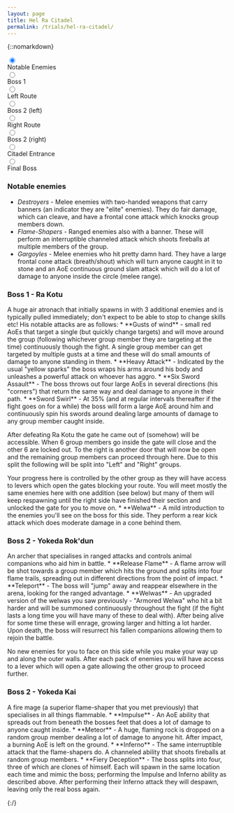 ```yaml
---
layout: page
title: Hel Ra Citadel
permalink: /trials/hel-ra-citadel/
---
```

{::nomarkdown}
<div class="flex-parent">
<div class="input-flex-container">
<input type="radio" name="timeline-dot" data-description="notable-enemies" checked>
<div class="dot-info" data-description="notable-enemies">
<span class="label">Notable Enemies</span>
</div>
<input type="radio" name="timeline-dot" data-description="boss-1">
<div class="dot-info" data-description="boss-1">
<span class="label">Boss 1</span>
</div>
<input type="radio" name="timeline-dot" data-description="left">
<div class="dot-info" data-description="left">
<span class="label">Left Route</span>
</div>
<input type="radio" name="timeline-dot" data-description="boss-2-1">
<div class="dot-info" data-description="boss-2-1">
<span class="label">Boss 2 (left)</span>
</div>
<input type="radio" name="timeline-dot" data-description="right">
<div class="dot-info" data-description="right">
<span class="label">Right Route</span>
</div>
<input type="radio" name="timeline-dot" data-description="boss-2-2">
<div class="dot-info" data-description="boss-2-2">
<span class="label">Boss 2 (right)</span>
</div>
<input type="radio" name="timeline-dot" data-description="horn">
<div class="dot-info" data-description="horn">
<span class="label">Citadel Entrance</span>
</div>
<input type="radio" name="timeline-dot" data-description="boss-3">
<div class="dot-info" data-description="boss-3">
<span class="label">Final Boss</span>
</div>

<div id="timeline-descriptions-wrapper">

<p data-description="notable-enemies">

<h3>Notable enemies</h3>
<ul>
<li><em>Destroyers</em> - Melee enemies with two-handed weapons that carry banners (an indicator they are "elite" enemies).  They do fair damage, which can cleave, and have a frontal cone attack which knocks group members down.</li>
<li><em>Flame-Shapers</em> - Ranged enemies also with a banner.  These will perform an interruptible channeled attack which shoots fireballs at multiple members of the group.</li>
<li><em>Gargoyles</em> - Melee enemies who hit pretty damn hard.  They have a large frontal cone attack (breath/shout) which will turn anyone caught in it to stone and an AoE continuous ground slam attack which will do a lot of damage to anyone inside the circle (melee range).</li>
</ul>

</p>

<p data-description="boss-1">
<h3>Boss 1 - Ra Kotu</h3>
A huge air atronach that initially spawns in with 3 additional enemies and is typically pulled immediately; don't expect to be able to stop to change skills etc!
His notable attacks are as follows:
* **Gusts of wind** - small red AoEs that target a single (but quickly change targets) and will move around the group (following whichever group member they are targeting at the time) continuously though the fight.  A single group member can get targeted by multiple gusts at a time and these will do small amounts of damage to anyone standing in them.
* **Heavy Attack** - Indicated by the usual "yellow sparks" the boss wraps his arms around his body and unleashes a powerful attack on whoever has aggro.
* **Six Sword Assault** - The boss throws out four large AoEs in several directions (his "corners") that return the same way and deal damage to anyone in their path.
* **Sword Swirl** - At 35% (and at regular intervals thereafter if the fight goes on for a while) the boss will form a large AoE around him and continuously spin his swords around dealing large amounts of damage to any group member caught inside.

After defeating Ra Kotu the gate he came out of (somehow) will be accessible. When 6 group members go inside the gate will close and the other 6 are locked out.  To the right is another door that will now be open and the remaining group members can proceed through here.  Due to this split the following will be split into "Left" and "Right" groups.
</p>

<p data-description="left">
Your progress here is controlled by the other group as they will have access to levers which open the gates blocking your route.  You will meet mostly the same enemies here with one addition (see below) but many of them will keep respawning until the right side have finished their section and unlocked the gate for you to move on.
* **Welwa** - A mild introduction to the enemies you'll see on the boss for this side.  They perform a rear kick attack which does moderate damage in a cone behind them.

<h3>Boss 2 - Yokeda Rok'dun</h3>
An archer that specialises in ranged attacks and controls animal companions who aid him in battle.
* **Release Flame** - A flame arrow will be shot towards a group member which hits the ground and splits into four flame trails, spreading out in different directions from the point of impact.
* **Teleport** - The boss will "jump" away and reappear elsewhere in the arena, looking for the ranged advantage.
* **Welwas** - An upgraded version of the welwas you saw previously - "Armored Welwa" who hit a bit harder and will be summoned continuously throughout the fight (if the fight lasts a long time you will have many of these to deal with).  After being alive for some time these will enrage, growing larger and hitting a lot harder.  Upon death, the boss will resurrect his fallen companions allowing them to rejoin the battle.
</p>

<p data-description="right">
No new enemies for you to face on this side while you make your way up and along the outer walls.  After each pack of enemies you will have access to a lever which will open a gate allowing the other group to proceed further.

<h3>Boss 2 - Yokeda Kai</h3>
A fire mage (a superior flame-shaper that you met previously) that specialises in all things flammable.
* **Impulse** - An AoE ability that spreads out from beneath the bosses feet that does a lot of damage to anyone caught inside.
* **Meteor** - A huge, flaming rock is dropped on a random group member dealing a lot of damage to anyone hit.  After impact, a burning AoE is left on the ground.
* **Inferno** - The same interruptible attack that the flame-shapers do.  A channeled ability that shoots fireballs at random group members.
* **Fiery Deception** - The boss splits into four, three of which are clones of himself.  Each will spawn in the same location each time and mimic the boss; performing the Impulse and Inferno ability as described above. After performing their Inferno attack they will despawn, leaving only the real boss again.
</p>
</div>
</div>
</div>
{:/}
